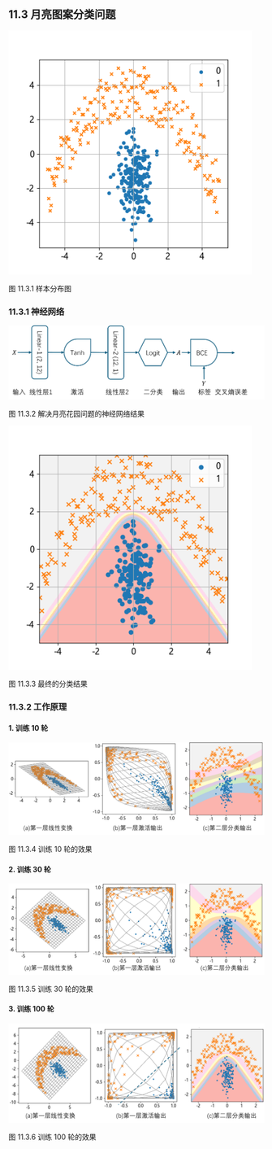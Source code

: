 
## 11.3 月亮图案分类问题

<img src="./img/moon_data.png" width=480>

图 11.3.1 样本分布图

### 11.3.1 神经网络

<img src="./img/nn11_moon.png" width=520>

图 11.3.2 解决月亮花园问题的神经网络结果

<img src="./img/moon_result.png" width=480>

图 11.3.3 最终的分类结果

### 11.3.2 工作原理

#### 1. 训练 10 轮

<img src="./img/moon_10.png">

图 11.3.4 训练 10 轮的效果

#### 2. 训练 30 轮

<img src="./img/moon_30.png">

图 11.3.5 训练 30 轮的效果

#### 3. 训练 100 轮

<img src="./img/moon_100.png">

图 11.3.6 训练 100 轮的效果

